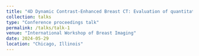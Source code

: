 ```yaml
---
title: "4D Dynamic Contrast-Enhanced Breast CT: Evaluation of quantitative accuracy (2024)"
collection: talks
type: "Conference proceedings talk"
permalink: /talks/talk-1
venue: "International Workshop of Breast Imaging"
date: 2024-05-29
location: "Chicago, Illinois"
---
```


